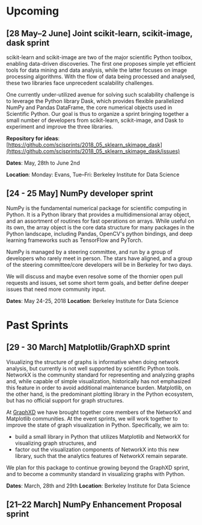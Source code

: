 # Upcoming

## [28 May–2 June] Joint scikit-learn, scikit-image, dask sprint

scikit-learn and scikit-image are two of the major scientific Python toolbox,
enabling data-driven discoveries. The first one proposes simple yet efficient
tools for data mining and data analysis, while the latter focuses on image
processing algorithms. With the flow of data being processed and analysed,
these two libraries face unprecedent scalability challenges.

One currently under-utilized avenue for solving such scalability challenge is
to leverage the Python library Dask, which provides flexible parallelized
NumPy and Pandas DataFrame, the core numerical objects used in Scientific
Python. Our goal is thus to organize a sprint bringing together a small number
of developers from scikit-learn, scikit-image, and Dask to experiment and
improve the three libraries.

**Repository for ideas**: [https://github.com/scisprints/2018_05_sklearn_skimage_dask](https://github.com/scisprints/2018_05_sklearn_skimage_dask/issues)

**Dates**: May, 28th to June 2nd

**Location**: Monday: Evans, Tue–Fri: Berkeley Institute for Data Science

## [24 - 25 May] NumPy developer sprint

NumPy is the fundamental numerical package for scientific computing in Python.
It is a Python library that provides a multidimensional array object, and an
assortment of routines for fast operations on arrays. While useful on its own,
the array object is the core data structure for many packages in the Python
landscape, including Pandas, OpenCV's python bindings, and deep learning
frameworks such as TensorFlow and PyTorch.

NumPy is managed by a steering committee, and run by a group of developers who
rarely meet in person. The stars have aligned, and a group of the steering
committee/core developers will be in Berkeley for two days.

We will discuss and maybe even resolve some of the thornier open pull requests
and issues, set some short term goals, and better define deeper issues that
need more community input.

**Dates**: May 24-25, 2018 
**Location**: Berkeley Institute for Data Science

# Past Sprints

## [29 - 30 March] Matplotlib/GraphXD sprint

Visualizing the structure of graphs is informative when doing network
analysis, but currently is not well supported by scientific Python
tools. NetworkX is the community standard for representing and
analyzing graphs and, while capable of simple visualization,
historically has not emphasized this feature in order to avoid
additional maintenance burden.  Matplotlib, on the other hand, is the
predominant plotting library in the Python ecosystem, but has no
official support for graph structures.

At [GraphXD](https://graphxd.github.io/workshop/2018.html>)
we have brought together core members of the NetworkX and
Matplotlib communities. At the event sprints, we will work together to
improve the state of graph visualization in Python. Specifically, we
aim to:

* build a small library in Python that utilizes Matplotlib and
  NetworkX for visualizing graph structures, and
* factor out the visualization components of NetworkX into this new
  library, such that the analytics features of NetworkX remain
  separate.

We plan for this package to continue growing beyond the GraphXD sprint, and to
become a community standard in visualizing graphs with Python.

**Dates**: March, 28th and 29th
**Location**: Berkeley Institute for Data Science




## [21–22 March] NumPy Enhancement Proposal sprint

